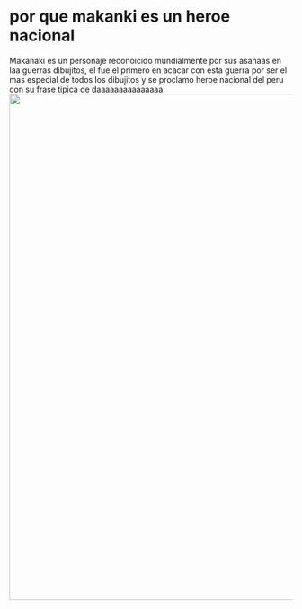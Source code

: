 <html>
<head>
<title>makanki heroe nacional</title>
</head>
<body> 
<h1> por que makanki es un heroe nacional</h1>
<p>Makanaki es un personaje reconoicido mundialmente por sus asañaas en laa guerras dibujitos, el fue el primero en acacar con esta guerra por ser el mas especial de todos los dibujitos y se proclamo heroe nacional del peru con su frase tipica de daaaaaaaaaaaaaaa</p1>
<img src="img/maskagampy.jpg" width="1900" height="900">
</body>
</html>

